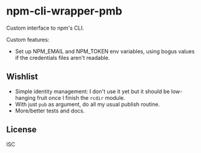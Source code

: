 ﻿
<!--#echo json="package.json" key="name" underline="=" -->
npm-cli-wrapper-pmb
===================
<!--/#echo -->

<!--#echo json="package.json" key="description" -->
Custom interface to npm&#39;s CLI.
<!--/#echo -->

Custom features:

* Set up NPM_EMAIL and NPM_TOKEN env variables, using bogus values if the
  credentials files aren't readable.





Wishlist
--------

* Simple identity management: I don't use it yet but it should be low-hanging
  fruit once I finish the `rcdir` module.
* With just `pub` as argument, do all my usual publish routine.
* More/better tests and docs.




License
-------
<!--#echo json="package.json" key=".license" -->
ISC
<!--/#echo -->
